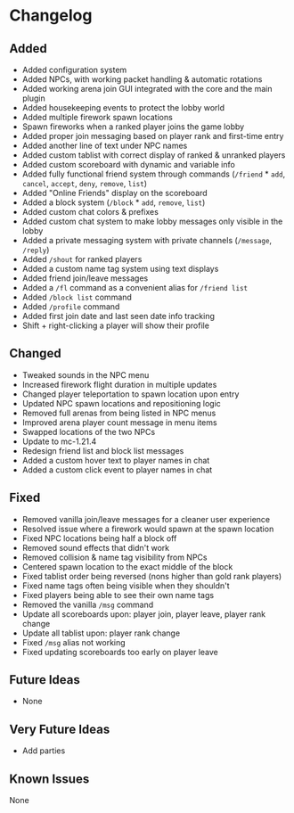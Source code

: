 # Changelog

## Added
- Added configuration system
- Added NPCs, with working packet handling & automatic rotations
- Added working arena join GUI integrated with the core and the main plugin
- Added housekeeping events to protect the lobby world
- Added multiple firework spawn locations
- Spawn fireworks when a ranked player joins the game lobby
- Added proper join messaging based on player rank and first-time entry
- Added another line of text under NPC names
- Added custom tablist with correct display of ranked & unranked players
- Added custom scoreboard with dynamic and variable info
- Added fully functional friend system through commands (`/friend` * `add`, `cancel`, `accept`, `deny`, `remove`, `list`)
- Added "Online Friends" display on the scoreboard
- Added a block system (`/block` * `add`, `remove`, `list`)
- Added custom chat colors & prefixes
- Added custom chat system to make lobby messages only visible in the lobby
- Added a private messaging system with private channels (`/message`, `/reply`)
- Added `/shout` for ranked players
- Added a custom name tag system using text displays
- Added friend join/leave messages
- Added a `/fl` command as a convenient alias for `/friend list`
- Added `/block list` command
- Added `/profile` command
- Added first join date and last seen date info tracking
- Shift + right-clicking a player will show their profile

## Changed
- Tweaked sounds in the NPC menu
- Increased firework flight duration in multiple updates
- Changed player teleportation to spawn location upon entry
- Updated NPC spawn locations and repositioning logic
- Removed full arenas from being listed in NPC menus
- Improved arena player count message in menu items
- Swapped locations of the two NPCs
- Update to mc-1.21.4
- Redesign friend list and block list messages
- Added a custom hover text to player names in chat
- Added a custom click event to player names in chat

## Fixed
- Removed vanilla join/leave messages for a cleaner user experience
- Resolved issue where a firework would spawn at the spawn location
- Fixed NPC locations being half a block off
- Removed sound effects that didn't work
- Removed collision & name tag visibility from NPCs
- Centered spawn location to the exact middle of the block
- Fixed tablist order being reversed (nons higher than gold rank players)
- Fixed name tags often being visible when they shouldn't
- Fixed players being able to see their own name tags
- Removed the vanilla `/msg` command
- Update all scoreboards upon: player join, player leave, player rank change
- Update all tablist upon: player rank change
- Fixed `/msg` alias not working
- Fixed updating scoreboards too early on player leave

## Future Ideas
- None

## Very Future Ideas
- Add parties

## Known Issues
None